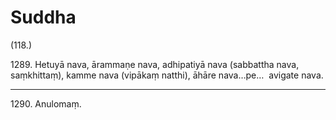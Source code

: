 # Suddha

(118.)

1289\. Hetuyā nava, ārammaṇe nava, adhipatiyā nava (sabbattha nava, saṃkhittaṃ), kamme nava (vipākaṃ natthi), āhāre nava…pe…  avigate nava.

---

1290\. Anulomaṃ.
